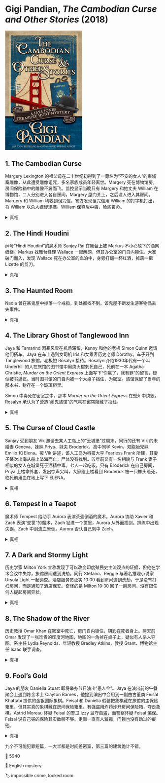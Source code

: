 # Gigi Pandian, <i>The Cambodian Curse and Other Stories</i> (2018)

<img src=images/2018_cover.jpg width=250/>

## 1. The Cambodian Curse

Margery Lexington 的祖父母在二十世纪初得到了一尊名为“不安的女人”的柬埔寨雕像，从此遭受雕像诅咒，多名家族成员年轻离世。Margery 死在博物馆房，房间保险箱中的雕像不翼而飞。监控显示当晚只有 Margery 和她丈夫 William 在博物馆，二人分别进入各自房间，Margery 屋门关上，之后没人进入其房间。Margery 和 William 均收到诅咒信，警方发现诅咒信用 William 的打字机打出，将 William 以杀人嫌疑逮捕。William 保释后中毒，险些丧命。

<details><summary>真相</summary>
Margery 与 William 感情破裂。Margery 得了晚期皮肤癌，在密室中服用过量吗啡自杀，嫁祸 William。毒下在食品原料中。雕像埋在后院。
</details>

## 2. The Hindi Houdini

绰号“Hindi Houdini”的魔术师 Sanjay Rai 在舞台上被 Markus 不小心放下的渔网缠绕。Markus 找舞台经理 Wallace 一起解网，但其办公室的门自内锁住。大家破门而入，发现 Wallace 死在办公室的血泊中，身旁打翻一杯红酒，掉落一把 Lizette 的剪刀。

<details><summary>真相</summary>
Markus 在 Wallace 酒中下药，Wallace 进屋后锁门，喝下药酒后昏迷。大家进屋时 Wallace 还没有死，地上的血泊是红酒。Markus 检查尸体时用 Lizette 的剪刀杀死 Wallace，嫁祸给 Lizette。
</details>

## 3. The Haunted Room

Nadia 曾在某鬼屋中掉落一个戒指，到处都找不到。该鬼屋不断发生游客物品丢失事件。

<details><summary>真相</summary>
屋子的地板根据上面的重量分布可以发生倾斜，物品掉落后会滚到低处，然后从夹缝中掉出。
</details>

## 4. The Library Ghost of Tanglewood Inn

Jaya 和 Tamarind 因暴风雪在机场滞留，Kenny 和他的老板 Simon Quinn 邀请他们搭车。Jaya 在车上遇到女司机 Iris 和女乘客历史老师 Dorothy。车子开到 Tanglewood 旅馆，老板娘 Rosalyn 接待。Rosalyn 介绍1930年代有一个叫 Underhill 的人在旅馆的图书馆中用烧火棍刺死自己，死前在一本 Agatha Christie, <i>Murder on the Orient Express</i> 上面写下“你赢了，我有罪”的留言，疑似被书逼疯。当时图书馆的门自内被一个大桌子挡住，为密室。旅馆保留了当年的那本书，封存在一个玻璃柜里。

Simon 中毒死在密室之中，那本 <i>Murder on the Orient Express</i> 在壁炉中烧毁。Rosalyn 承认为了营造“闹鬼旅馆”的气氛在窗帘隐藏了拉线。

<details><summary>真相</summary>
Iris 目睹 Simon 杀死自己的女朋友。Iris 把毒药抹在书的边缘，告诉 Simon 粘在一起的书页中间有能证明他杀人的证据，Simon 沾唾液翻书被毒死。
</details>

## 5. The Curse of Cloud Castle

Sanjay 受到朋友 Vik 邀请去某人工岛上的“云城堡”过周末，同行的还有 Vik 的未婚妻 Geneva、妹妹 Priya、妹夫 Broderick、高中同学 Kevin、双胞胎兄妹 Emilio 和 Elena。按 Vik 讲述，该人工岛为科技大亨 Fearless Frank 所建，其妻子某次出海从船上坠海而亡，尸体没有找到。五年前又有一名相貌与 Frank 妻子相似的女人在城堡死于酒精中毒。七人一起吃饭，只有 Broderick 在自己房间，Priya 上楼拿外套，发出惊声尖叫，大家跑上楼看到 Broderick 被一只榔头砸死，临死前用血在地上写下 ELENA。

<details><summary>真相</summary>
Kevin 放出海狮叫声的录音，吸引大家注意力，趁机杀死 Broderick，时间在晚饭之前。Kevin 在门口喊 Broderick，然后模仿其威尔士口音回话，让大家觉得他在晚饭前还活着。
</details>

## 6. Tempest in a Teapot

魔术师 Tempest 给助手 Aurora 表演茶壶倒酒的魔术。Aurora 协助 Xavier 和 Zach 表演“蛇筐”的魔术，Zach 钻进一个筐里，Aurora 从外面插剑。排练中出现失误，Zach 中剑流血晕倒。Aurora 否认自己刺中 Zach。

<details><summary>真相</summary>
Zach 与 Xavier 发生争执，被 Xavier 刺中，他为了掩护 Xavier，假装自己在魔术表演中被刺中。Tempest 注意到剑上没有血。
</details>

## 7. A Dark and Stormy Light

历史学家 Milton York 宣称发现了可以改变印度殖民史主流观点的证据，但他在学术会议中失踪，旅馆房间遭到洗劫。同行 Stefano、Reggie 与著名推理小说家 Ursula Light 一起调查。酒店服务员证实 10:00 看到房间遭到洗劫，于是没有打扫房间，而是通知了酒店保安。奇怪的是 Milton 10:30 回了一趟房间，没有跟任何人提起房间异状。

<details><summary>真相</summary>
Milton 发现自己的考古证据站不住脚，于是伪造抢劫以免出丑，但他没想到挂在房门外面的“请勿打扰”牌子掉落（伏线：这个酒店的牌子经常掉落），导致服务员 10:00 就看到了现场布置。Ursula 是冒牌货，真的 Ursula 飞机延误还没来。Reggie 为了捍卫自己的历史观点，雇佣冒牌 Ursula 偷证据，结果冒牌 Ursula 直接把 Milton 绑架。
</details>

## 8. The Shadow of the River

历史教授 Omar Khan 在密室中死亡，房门自内锁住，钥匙在死者身上。两天前 Omar 发现了一张珍贵的印度河地图，地图的一角掉在桌子上，疑似有人杀人夺图。系主任 Lydia Reynolds、年轻教授 Bradley Atkins、教授 Grant、博物馆主任 Isaac 联手调查。

<details><summary>真相</summary>
Isaac 躲在屋内，等大家破门而入之后混入。
</details>

## 9. Fool’s Gold

Jaya 的朋友 Daniella Stuart 即将举办节日演出“愚人金”。Jaya 在演出前的午餐聚会上遇到炼金术士 Clayton Barnes，他提到演出中会用到一副由古董商 Feisal Khattabi 提供的金银国际象棋。Feisal 和 Daniella 假装把象棋藏在旅馆的主保险箱里，但其实真的象棋藏在房间保险箱里。有强盗用炸药炸开房间保险箱，夺走象棋。Astrid Moreau 怀疑 Feisal 的警卫 Izzy 监守自盗，而警察怀疑 Feisal 骗保。Feisal 说自己买的保险其实数额不够。走廊一直有人监视，门锁也没有动过的痕迹。

<details><summary>真相</summary>
爆炸发生时象棋已经被盗走，爆炸只是为了误导盗窃时间，所以之前认为有不在场证明的人其实都有嫌疑。犯人是 Clayton，他将金银象棋中的银象棋寄回，是因为听说 Feisal 买的保险不够，减少朋友的金钱损失。
</details>

九个不可能犯罪短篇，一大半都是时间差密室，第三篇的建筑诡计不错。

:link: 5940

:file_folder: English mystery

:label: impossible crime, locked room
